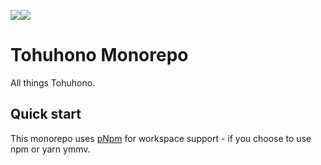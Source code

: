 <img src="https://img.shields.io/badge/Current Status:%20-000.svg"><img src="https://img.shields.io/badge/Move%20fast%20and%20break%20things-red.svg">
# Tohuhono Monorepo
All things Tohuhono.
## Quick start
This monorepo uses [pNpm](https://pnpm.io/) for workspace support - if you choose to use npm or yarn ymmv.
